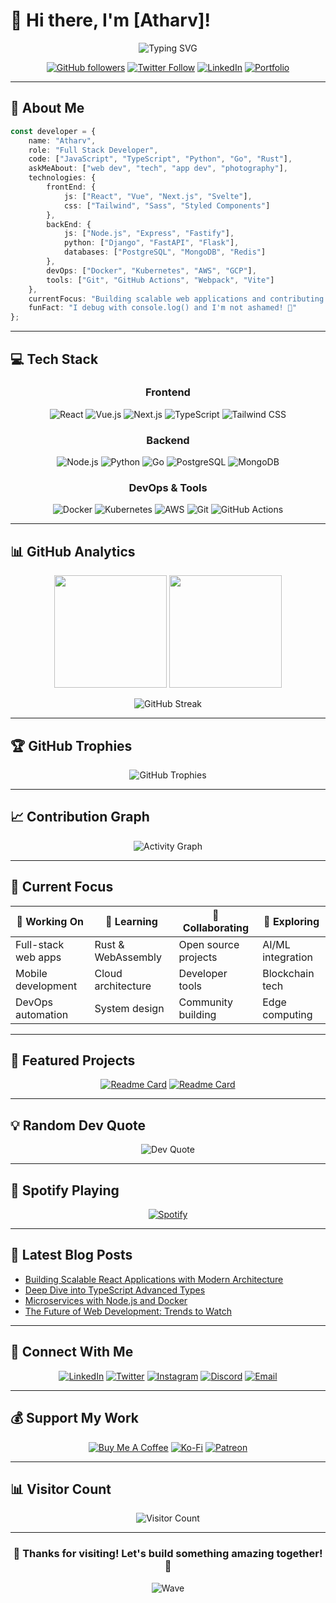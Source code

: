 # 👋 Hi there, I'm [Atharv]!

<div align="center">
  
![Typing SVG](https://readme-typing-svg.herokuapp.com?font=Fira+Code&weight=600&size=28&pause=1000&color=64FFDA&center=true&vCenter=true&width=600&lines=Full+Stack+Developer;Open+Source+Enthusiast;Problem+Solver;Tech+Explorer)

</div>

<div align="center">
  
[![GitHub followers](https://img.shields.io/github/followers/snowjug?label=Follow&style=social)](https://github.com/snowjug)
[![Twitter Follow](https://img.shields.io/twitter/follow/snowjug?style=social)](https://twitter.com/snowjug)
[![LinkedIn](https://img.shields.io/badge/-LinkedIn-0077B5?style=flat&logo=linkedin&logoColor=white)](https://linkedin.com/in/snowjug)
[![Portfolio](https://img.shields.io/badge/-Portfolio-FF5722?style=flat&logo=google-chrome&logoColor=white)](https://yourportfolio.com)

</div>

---

## 🚀 About Me

```typescript
const developer = {
    name: "Atharv",
    role: "Full Stack Developer",
    code: ["JavaScript", "TypeScript", "Python", "Go", "Rust"],
    askMeAbout: ["web dev", "tech", "app dev", "photography"],
    technologies: {
        frontEnd: {
            js: ["React", "Vue", "Next.js", "Svelte"],
            css: ["Tailwind", "Sass", "Styled Components"]
        },
        backEnd: {
            js: ["Node.js", "Express", "Fastify"],
            python: ["Django", "FastAPI", "Flask"],
            databases: ["PostgreSQL", "MongoDB", "Redis"]
        },
        devOps: ["Docker", "Kubernetes", "AWS", "GCP"],
        tools: ["Git", "GitHub Actions", "Webpack", "Vite"]
    },
    currentFocus: "Building scalable web applications and contributing to open source",
    funFact: "I debug with console.log() and I'm not ashamed! 🐛"
};
```

---

## 💻 Tech Stack

<div align="center">

### Frontend
![React](https://img.shields.io/badge/-React-61DAFB?style=for-the-badge&logo=react&logoColor=black)
![Vue.js](https://img.shields.io/badge/-Vue.js-4FC08D?style=for-the-badge&logo=vue.js&logoColor=white)
![Next.js](https://img.shields.io/badge/-Next.js-000000?style=for-the-badge&logo=next.js&logoColor=white)
![TypeScript](https://img.shields.io/badge/-TypeScript-3178C6?style=for-the-badge&logo=typescript&logoColor=white)
![Tailwind CSS](https://img.shields.io/badge/-Tailwind_CSS-38B2AC?style=for-the-badge&logo=tailwind-css&logoColor=white)

### Backend
![Node.js](https://img.shields.io/badge/-Node.js-339933?style=for-the-badge&logo=node.js&logoColor=white)
![Python](https://img.shields.io/badge/-Python-3776AB?style=for-the-badge&logo=python&logoColor=white)
![Go](https://img.shields.io/badge/-Go-00ADD8?style=for-the-badge&logo=go&logoColor=white)
![PostgreSQL](https://img.shields.io/badge/-PostgreSQL-336791?style=for-the-badge&logo=postgresql&logoColor=white)
![MongoDB](https://img.shields.io/badge/-MongoDB-47A248?style=for-the-badge&logo=mongodb&logoColor=white)

### DevOps & Tools
![Docker](https://img.shields.io/badge/-Docker-2496ED?style=for-the-badge&logo=docker&logoColor=white)
![Kubernetes](https://img.shields.io/badge/-Kubernetes-326CE5?style=for-the-badge&logo=kubernetes&logoColor=white)
![AWS](https://img.shields.io/badge/-AWS-232F3E?style=for-the-badge&logo=amazon-aws&logoColor=white)
![Git](https://img.shields.io/badge/-Git-F05032?style=for-the-badge&logo=git&logoColor=white)
![GitHub Actions](https://img.shields.io/badge/-GitHub_Actions-2088FF?style=for-the-badge&logo=github-actions&logoColor=white)

</div>

---

## 📊 GitHub Analytics

<div align="center">
  
<img height="180em" src="https://github-readme-stats.vercel.app/api?username=snowjug&show_icons=true&theme=tokyonight&include_all_commits=true&count_private=true"/>
<img height="180em" src="https://github-readme-stats.vercel.app/api/top-langs/?username=snowjug&layout=compact&theme=tokyonight"/>

</div>

<div align="center">
  
![GitHub Streak](https://github-readme-streak-stats.herokuapp.com/?user=snowjug&theme=tokyonight)

</div>

---

## 🏆 GitHub Trophies

<div align="center">
  
![GitHub Trophies](https://github-profile-trophy.vercel.app/?username=snowjug&theme=tokyonight&no-frame=false&no-bg=false&margin-w=4)

</div>

---

## 📈 Contribution Graph

<div align="center">
  
![Activity Graph](https://github-readme-activity-graph.vercel.app/graph?username=snowjug&theme=tokyo-night)

</div>

---

## 🎯 Current Focus

<div align="center">

| 🔭 Working On | 🌱 Learning | 👯 Collaborating | 🤔 Exploring |
|---------------|-------------|------------------|---------------|
| Full-stack web apps | Rust & WebAssembly | Open source projects | AI/ML integration |
| Mobile development | Cloud architecture | Developer tools | Blockchain tech |
| DevOps automation | System design | Community building | Edge computing |

</div>

---

## 🌟 Featured Projects

<div align="center">

[![Readme Card](https://github-readme-stats.vercel.app/api/pin/?username=snowjug&repo=awesome-project&theme=tokyonight)](https://github.com/snowjug/awesome-project)
[![Readme Card](https://github-readme-stats.vercel.app/api/pin/?username=snowjug&repo=another-project&theme=tokyonight)](https://github.com/snowjug/another-project)

</div>

---

## 💡 Random Dev Quote

<div align="center">
  
![Dev Quote](https://quotes-github-readme.vercel.app/api?type=horizontal&theme=tokyonight)

</div>

---

## 🎵 Spotify Playing

<div align="center">

[![Spotify](https://novatorem-kyzbk7wxl-bardiesel.vercel.app/api/spotify)](https://open.spotify.com/user/snowjug)

</div>

---

## 📝 Latest Blog Posts

<!-- BLOG-POST-LIST:START -->
- [Building Scalable React Applications with Modern Architecture](https://yourblog.com/post1)
- [Deep Dive into TypeScript Advanced Types](https://yourblog.com/post2)
- [Microservices with Node.js and Docker](https://yourblog.com/post3)
- [The Future of Web Development: Trends to Watch](https://yourblog.com/post4)
<!-- BLOG-POST-LIST:END -->

---

## 🤝 Connect With Me

<div align="center">

[![LinkedIn](https://img.shields.io/badge/-LinkedIn-0077B5?style=for-the-badge&logo=linkedin&logoColor=white)](https://linkedin.com/in/snowjug)
[![Twitter](https://img.shields.io/badge/-Twitter-1DA1F2?style=for-the-badge&logo=twitter&logoColor=white)](https://twitter.com/snowjug)
[![Instagram](https://img.shields.io/badge/-Instagram-E4405F?style=for-the-badge&logo=instagram&logoColor=white)](https://instagram.com/snowjug)
[![Discord](https://img.shields.io/badge/-Discord-7289DA?style=for-the-badge&logo=discord&logoColor=white)](https://discord.gg/snowjug)
[![Email](https://img.shields.io/badge/-Email-D14836?style=for-the-badge&logo=gmail&logoColor=white)](mailto:your.email@gmail.com)

</div>

---

## 💰 Support My Work

<div align="center">

[![Buy Me A Coffee](https://img.shields.io/badge/-Buy_Me_A_Coffee-FFDD00?style=for-the-badge&logo=buy-me-a-coffee&logoColor=black)](https://buymeacoffee.com/snowjug)
[![Ko-Fi](https://img.shields.io/badge/-Ko--fi-F16061?style=for-the-badge&logo=ko-fi&logoColor=white)](https://ko-fi.com/snowjug)
[![Patreon](https://img.shields.io/badge/-Patreon-F96854?style=for-the-badge&logo=patreon&logoColor=white)](https://patreon.com/snowjug)

</div>

---

## 📊 Visitor Count

<div align="center">
  
![Visitor Count](https://profile-counter.glitch.me/snowjug/count.svg)

</div>

---

<div align="center">
  
### 🎉 Thanks for visiting! Let's build something amazing together! 🚀

![Wave](https://raw.githubusercontent.com/mayhemantt/mayhemantt/Update/svg/Bottom.svg)

</div>

<!-- Optional: Add some custom CSS for animations -->
<style>
@keyframes wave {
  0% { transform: rotate(0deg); }
  10% { transform: rotate(14deg); }
  20% { transform: rotate(-8deg); }
  30% { transform: rotate(14deg); }
  40% { transform: rotate(-4deg); }
  50% { transform: rotate(10deg); }
  60% { transform: rotate(0deg); }
  100% { transform: rotate(0deg); }
}

.wave {
  animation: wave 2s infinite;
  transform-origin: 70% 70%;
  display: inline-block;
}
</style>
